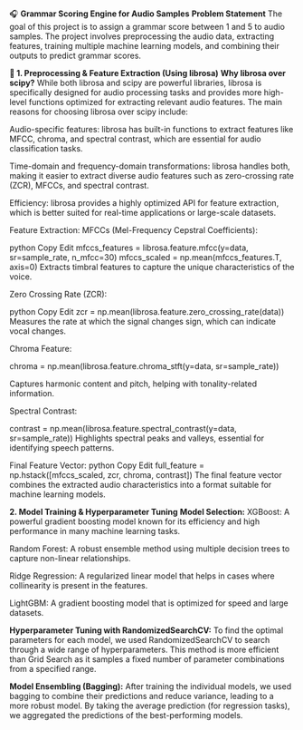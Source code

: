 🎧 **Grammar Scoring Engine for Audio Samples**
 **Problem Statement**
The goal of this project is to assign a grammar score between 1 and 5 to audio samples. The project involves preprocessing the audio data, extracting features, training multiple machine learning models, and combining their outputs to predict grammar scores.

**🧪 1. Preprocessing & Feature Extraction (Using librosa)**
**Why librosa over scipy?**
While both librosa and scipy are powerful libraries, librosa is specifically designed for audio processing tasks and provides more high-level functions optimized for extracting relevant audio features. The main reasons for choosing librosa over scipy include:

Audio-specific features: librosa has built-in functions to extract features like MFCC, chroma, and spectral contrast, which are essential for audio classification tasks.

Time-domain and frequency-domain transformations: librosa handles both, making it easier to extract diverse audio features such as zero-crossing rate (ZCR), MFCCs, and spectral contrast.

Efficiency: librosa provides a highly optimized API for feature extraction, which is better suited for real-time applications or large-scale datasets.

Feature Extraction:
MFCCs (Mel-Frequency Cepstral Coefficients):

python
Copy
Edit
mfccs_features = librosa.feature.mfcc(y=data, sr=sample_rate, n_mfcc=30)
mfccs_scaled = np.mean(mfccs_features.T, axis=0)
Extracts timbral features to capture the unique characteristics of the voice.

Zero Crossing Rate (ZCR):

python
Copy
Edit
zcr = np.mean(librosa.feature.zero_crossing_rate(data))
Measures the rate at which the signal changes sign, which can indicate vocal changes.

Chroma Feature:

chroma = np.mean(librosa.feature.chroma_stft(y=data, sr=sample_rate))

Captures harmonic content and pitch, helping with tonality-related information.

Spectral Contrast:

contrast = np.mean(librosa.feature.spectral_contrast(y=data, sr=sample_rate))
Highlights spectral peaks and valleys, essential for identifying speech patterns.

Final Feature Vector:
python
Copy
Edit
full_feature = np.hstack([mfccs_scaled, zcr, chroma, contrast])
The final feature vector combines the extracted audio characteristics into a format suitable for machine learning models.

**2. Model Training & Hyperparameter Tuning**
**Model Selection:**
XGBoost: A powerful gradient boosting model known for its efficiency and high performance in many machine learning tasks.

Random Forest: A robust ensemble method using multiple decision trees to capture non-linear relationships.

Ridge Regression: A regularized linear model that helps in cases where collinearity is present in the features.

LightGBM: A gradient boosting model that is optimized for speed and large datasets.

**Hyperparameter Tuning with RandomizedSearchCV:**
To find the optimal parameters for each model, we used RandomizedSearchCV to search through a wide range of hyperparameters. This method is more efficient than Grid Search as it samples a fixed number of parameter combinations from a specified range.


**Model Ensembling (Bagging):**
After training the individual models, we used bagging to combine their predictions and reduce variance, leading to a more robust model. By taking the average prediction (for regression tasks), we aggregated the predictions of the best-performing models.

